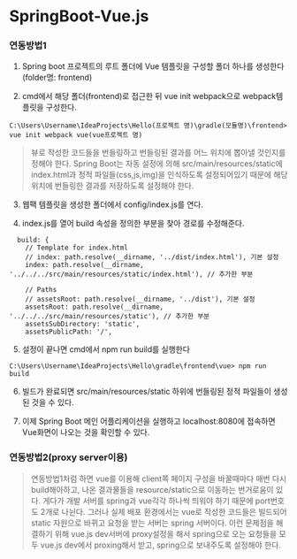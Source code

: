 # SpringBoot-Vue.js

### 연동방법1
1. Spring boot 프로젝트의 루트 폴더에 Vue 템플릿을 구성할 폴더 하나를 생성한다(folder명: frontend)

2. cmd에서 해당 폴더(frontend)로 접근한 뒤 vue init webpack으로 webpack템플릿을 구성한다.
```
C:\Users\Username\IdeaProjects\Hello(프로젝트 명)\gradle(모듈명)\frontend> vue init webpack vue(vue프로젝트 명)
```

> 뷰로 작성한 코드들을 번들링하고 번들링된 결과를 어느 위치에 뽑아낼 것인지를 정해야 한다. Spring Boot는 자동 설정에 의해 src/main/resources/static에 index.html과 정적 파일들(css,js,img)을 인식하도록 설정되어있기 때문에 해당 위치에 번들링한 결과를 저장하도록 설정해야 한다.

3. 웹팩 템플릿을 생성한 폴더에서 config/index.js를 연다.

4. index.js를 열어 build 속성을 정의한 부분을 찾아 경로를 수정해준다.
```
  build: {
    // Template for index.html
    // index: path.resolve(__dirname, '../dist/index.html'), 기본 설정
    index: path.resolve(__dirname, '../../../src/main/resources/static/index.html'), // 추가한 부분

    // Paths
    // assetsRoot: path.resolve(__dirname, '../dist'), 기본 설정
    assetsRoot: path.resolve(__dirname, '../../../src/main/resources/static'), // 추가한 부분
    assetsSubDirectory: 'static',
    assetsPublicPath: '/',
```

5. 설정이 끝나면 cmd에서 npm run build를 실행한다
```
C:\Users\Username\IdeaProjects\Hello\gradle\frontend\vue> npm run build
```

6. 빌드가 완료되면 src/main/resources/static 하위에 번들링된 정적 파일들이 생성된 것을  수 있다.

7. 이제 Spring Boot 메인 어플리케이션을 실행하고 localhost:8080에 접속하면 Vue화면이 나오는 것을 확인할 수 있다.

### 연동방법2(proxy server이용)
> 연동방법1처럼 하면 vue를 이용해 client쪽 페이지 구성을 바꿀때마다 매번 다시 build해아하고, 나온 결과물들을 resource/static으로 이동하는 번거로움이 있다. 게다가 개발 서버를 spring과 vue각각 하나씩 띄워야 하기 때문에 port번호도 2개로 나뉜다. 그러나 실제 배포 환경에서는 vue로 작성한 코드들은 빌드되어 static 자원으로 바뀌고 요청을 받는 서버는 spring 서버이다. 이런 문제점을 해결하기 위해 vue.js dev서버에 proxy설정을 해서 spring으로 오는 요청들을 모두 vue.js dev에서 proxing해서 받고, spring으로 보내주도록 설정해야 한다. 
